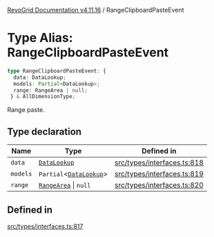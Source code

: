 [RevoGrid Documentation v4.11.16](README.md) / RangeClipboardPasteEvent

# Type Alias: RangeClipboardPasteEvent

```ts
type RangeClipboardPasteEvent: {
  data: DataLookup;
  models: Partial<DataLookup>;
  range: RangeArea | null;
 } & AllDimensionType;
```

Range paste.

## Type declaration

| Name | Type | Defined in |
| ------ | ------ | ------ |
| `data` | [`DataLookup`](TypeAlias.DataLookup.md) | [src/types/interfaces.ts:818](https://github.com/revolist/revogrid/blob/763c92aaba8e74029a3eccde1c674251aae1a42c/src/types/interfaces.ts#L818) |
| `models` | `Partial`\<[`DataLookup`](TypeAlias.DataLookup.md)\> | [src/types/interfaces.ts:819](https://github.com/revolist/revogrid/blob/763c92aaba8e74029a3eccde1c674251aae1a42c/src/types/interfaces.ts#L819) |
| `range` | [`RangeArea`](TypeAlias.RangeArea.md) \| `null` | [src/types/interfaces.ts:820](https://github.com/revolist/revogrid/blob/763c92aaba8e74029a3eccde1c674251aae1a42c/src/types/interfaces.ts#L820) |

## Defined in

[src/types/interfaces.ts:817](https://github.com/revolist/revogrid/blob/763c92aaba8e74029a3eccde1c674251aae1a42c/src/types/interfaces.ts#L817)
